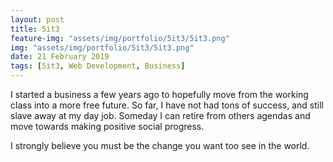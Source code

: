 ```yaml
---
layout: post
title: 5it3
feature-img: "assets/img/portfolio/5it3/5it3.png"
img: "assets/img/portfolio/5it3/5it3.png"
date: 21 February 2019
tags: [5it3, Web Development, Business]
---
```




I started a business a few years ago to hopefully move from the working class into a more free future. So far, I have not had tons of success, and still slave away at my day job. Someday I can retire from others agendas and move towards making positive social progress. 

I strongly believe you must be the change you want too see in the world. 